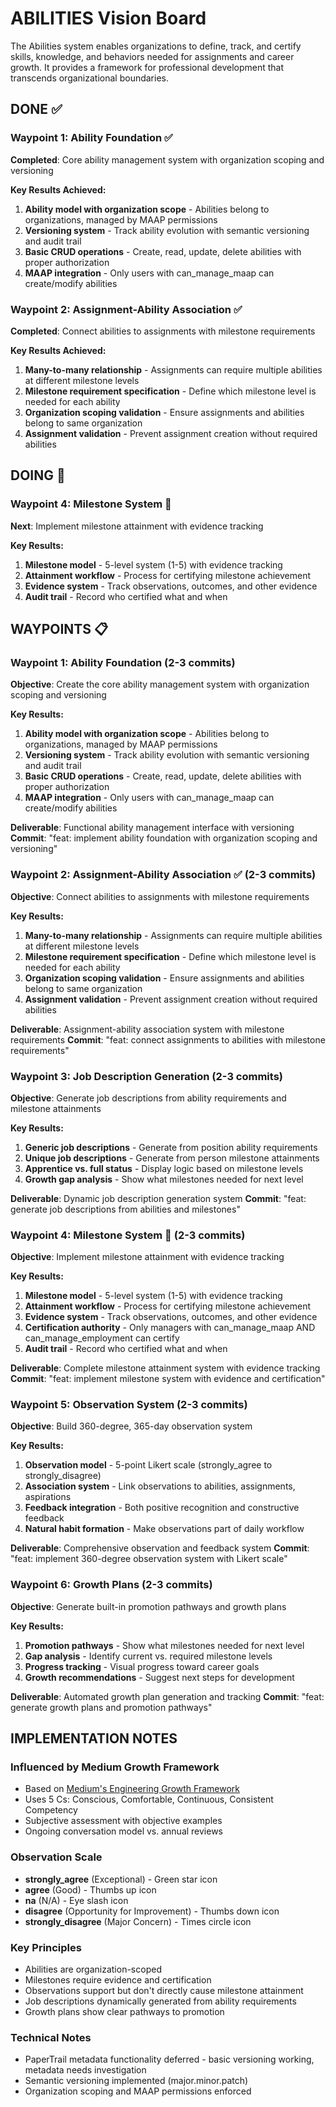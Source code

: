 # ABILITIES Vision Board

The Abilities system enables organizations to define, track, and certify skills, knowledge, and behaviors needed for assignments and career growth. It provides a framework for professional development that transcends organizational boundaries.

## DONE ✅

### **Waypoint 1: Ability Foundation** ✅
**Completed**: Core ability management system with organization scoping and versioning

**Key Results Achieved:**
1. **Ability model with organization scope** - Abilities belong to organizations, managed by MAAP permissions
2. **Versioning system** - Track ability evolution with semantic versioning and audit trail
3. **Basic CRUD operations** - Create, read, update, delete abilities with proper authorization
4. **MAAP integration** - Only users with can_manage_maap can create/modify abilities

### **Waypoint 2: Assignment-Ability Association** ✅
**Completed**: Connect abilities to assignments with milestone requirements

**Key Results Achieved:**
1. **Many-to-many relationship** - Assignments can require multiple abilities at different milestone levels
2. **Milestone requirement specification** - Define which milestone level is needed for each ability
3. **Organization scoping validation** - Ensure assignments and abilities belong to same organization
4. **Assignment validation** - Prevent assignment creation without required abilities

## DOING 🔄

### **Waypoint 4: Milestone System** 🔄
**Next**: Implement milestone attainment with evidence tracking

**Key Results:**
1. **Milestone model** - 5-level system (1-5) with evidence tracking
2. **Attainment workflow** - Process for certifying milestone achievement
3. **Evidence system** - Track observations, outcomes, and other evidence
4. **Audit trail** - Record who certified what and when

## WAYPOINTS 📋

### **Waypoint 1: Ability Foundation** (2-3 commits)
**Objective**: Create the core ability management system with organization scoping and versioning

**Key Results:**
1. **Ability model with organization scope** - Abilities belong to organizations, managed by MAAP permissions
2. **Versioning system** - Track ability evolution with semantic versioning and audit trail
3. **Basic CRUD operations** - Create, read, update, delete abilities with proper authorization
4. **MAAP integration** - Only users with can_manage_maap can create/modify abilities

**Deliverable**: Functional ability management interface with versioning
**Commit**: "feat: implement ability foundation with organization scoping and versioning"

### **Waypoint 2: Assignment-Ability Association** ✅ (2-3 commits)
**Objective**: Connect abilities to assignments with milestone requirements

**Key Results:**
1. **Many-to-many relationship** - Assignments can require multiple abilities at different milestone levels
2. **Milestone requirement specification** - Define which milestone level is needed for each ability
3. **Organization scoping validation** - Ensure assignments and abilities belong to same organization
4. **Assignment validation** - Prevent assignment creation without required abilities

**Deliverable**: Assignment-ability association system with milestone requirements
**Commit**: "feat: connect assignments to abilities with milestone requirements"

### **Waypoint 3: Job Description Generation** (2-3 commits)
**Objective**: Generate job descriptions from ability requirements and milestone attainments

**Key Results:**
1. **Generic job descriptions** - Generate from position ability requirements
2. **Unique job descriptions** - Generate from person milestone attainments
3. **Apprentice vs. full status** - Display logic based on milestone levels
4. **Growth gap analysis** - Show what milestones needed for next level

**Deliverable**: Dynamic job description generation system
**Commit**: "feat: generate job descriptions from abilities and milestones"

### **Waypoint 4: Milestone System** 🔄 (2-3 commits)
**Objective**: Implement milestone attainment with evidence tracking

**Key Results:**
1. **Milestone model** - 5-level system (1-5) with evidence tracking
2. **Attainment workflow** - Process for certifying milestone achievement
3. **Evidence system** - Track observations, outcomes, and other evidence
4. **Certification authority** - Only managers with can_manage_maap AND can_manage_employment can certify
5. **Audit trail** - Record who certified what and when

**Deliverable**: Complete milestone attainment system with evidence tracking
**Commit**: "feat: implement milestone system with evidence and certification"

### **Waypoint 5: Observation System** (2-3 commits)
**Objective**: Build 360-degree, 365-day observation system

**Key Results:**
1. **Observation model** - 5-point Likert scale (strongly_agree to strongly_disagree)
2. **Association system** - Link observations to abilities, assignments, aspirations
3. **Feedback integration** - Both positive recognition and constructive feedback
4. **Natural habit formation** - Make observations part of daily workflow

**Deliverable**: Comprehensive observation and feedback system
**Commit**: "feat: implement 360-degree observation system with Likert scale"

### **Waypoint 6: Growth Plans** (2-3 commits)
**Objective**: Generate built-in promotion pathways and growth plans

**Key Results:**
1. **Promotion pathways** - Show what milestones needed for next level
2. **Gap analysis** - Identify current vs. required milestone levels
3. **Progress tracking** - Visual progress toward career goals
4. **Growth recommendations** - Suggest next steps for development

**Deliverable**: Automated growth plan generation and tracking
**Commit**: "feat: generate growth plans and promotion pathways"

## IMPLEMENTATION NOTES

### **Influenced by Medium Growth Framework**
- Based on [Medium's Engineering Growth Framework](https://medium.com/s/engineering-growth-framework/engineering-growth-assessing-progress-743620e70763)
- Uses 5 Cs: Conscious, Comfortable, Continuous, Consistent Competency
- Subjective assessment with objective examples
- Ongoing conversation model vs. annual reviews

### **Observation Scale**
- **strongly_agree** (Exceptional) - Green star icon
- **agree** (Good) - Thumbs up icon  
- **na** (N/A) - Eye slash icon
- **disagree** (Opportunity for Improvement) - Thumbs down icon
- **strongly_disagree** (Major Concern) - Times circle icon

### **Key Principles**
- Abilities are organization-scoped
- Milestones require evidence and certification
- Observations support but don't directly cause milestone attainment
- Job descriptions dynamically generated from ability requirements
- Growth plans show clear pathways to promotion

### **Technical Notes**
- PaperTrail metadata functionality deferred - basic versioning working, metadata needs investigation
- Semantic versioning implemented (major.minor.patch)
- Organization scoping and MAAP permissions enforced
